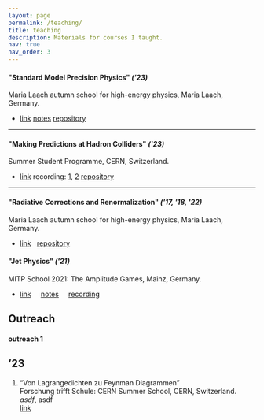 ```yaml
---
layout: page
permalink: /teaching/
title: teaching
description: Materials for courses I taught.
nav: true
nav_order: 3
---
```


#### "Standard Model Precision Physics" *('23)*
Maria Laach autumn school for high-energy physics, Maria Laach, Germany.
- <a href='https://www.maria-laach.tp.nt.uni-siegen.de/'><i class="fa-solid fa-link"></i> link</a>
  <i class="fa-solid fa-code-commit" style="opacity: 0.3;"></i>
  <a href='https://www.maria-laach.tp.nt.uni-siegen.de/downloads/files/2023/Huss-2023.pdf'><i class="fa-solid fa-file"></i> notes</a>
  <i class="fa-solid fa-code-commit" style="opacity: 0.3;"></i>
  <a href='https://github.com/aykhuss/Lectures-MariaLaach-SMPrec'><i class="fa-solid fa-code-branch"></i> repository</a>

<hr>

#### "Making Predictions at Hadron Colliders" *('23)*
Summer Student Programme, CERN, Switzerland.
- <a href='https://indico.cern.ch/event/1254879/timetable/'><i class="fa-solid fa-link"></i> link</a> 
  <i class="fa-solid fa-ellipsis"> </i> 
  <i class="fa-solid fa-video"></i> recording: <a href='https://cds.cern.ch/record/2865910'>1</a>, <a href='https://cds.cern.ch/record/2866102'>2</a>
  <i class="fa-solid fa-ellipsis"></i> 
  <a href='https://github.com/aykhuss/Lectures-SSL-MkPred'><i class="fa-solid fa-code-branch"></i> repository</a>

<hr>

#### "Radiative Corrections and Renormalization" *('17, '18, '22)*
Maria Laach autumn school for high-energy physics, Maria Laach, Germany.
- <a href='https://www.maria-laach.tp.nt.uni-siegen.de/'><i class="fa-solid fa-link"></i> link</a>
  &nbsp;
  <a href='https://github.com/aykhuss/Tutorials-MariaLaach-RadCor'><i class="fa-solid fa-code-branch"></i> repository</a>

#### "Jet Physics" *('21)*
MITP School 2021: The Amplitude Games, Mainz, Germany.
- <a href='https://indico.mitp.uni-mainz.de/event/204/'><i class="fa-solid fa-link"></i> link</a> 
  &nbsp;<i class="fa-solid fa-ellipsis" style="opacity: 0.25;"> </i> &nbsp;
  <a href='https://indico.mitp.uni-mainz.de/event/204/sessions/865/'><i class="fa-solid fa-file"></i> notes</a>
  &nbsp;<i class="fa-solid fa-ellipsis" style="opacity: 0.25;"> </i>&nbsp;
  <a href='https://www.youtube.com/watch?v=Stykhl3mza4&list=PLejkXpUan6WEqle5MQttuFK2_TWzJSUNw'><i class="fa-solid fa-video"></i> recording</a>

## Outreach

#### outreach 1

<h2 class="bibliography">’23</h2>
<ol class="bibliography"> 
  <li> 
    <div class="row"> 
      <div class="title">“Von Lagrangedichten zu Feynman Diagrammen”</div> 
      <div class="author">Forschung trifft Schule: CERN Summer School, CERN, Switzerland.</div> 
      <div class="periodical"> <em>asdf</em>, asdf </div> 
      <div class="links">
        <a href='https://indico.cern.ch/event/1233143/timetable/'><i class="fa-solid fa-link"></i> link</a> 
      </div> 
    </div> 
  </li> 
</ol>
